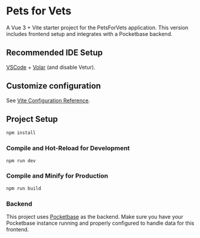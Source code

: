 # Pets for Vets

A Vue 3 + Vite starter project for the PetsForVets application. This version includes frontend setup and integrates with
a Pocketbase backend.

## Recommended IDE Setup

[VSCode](https://code.visualstudio.com/) + [Volar](https://marketplace.visualstudio.com/items?itemName=Vue.volar) (and
disable Vetur).

## Customize configuration

See [Vite Configuration Reference](https://vite.dev/config/).

## Project Setup

```sh
npm install
```

### Compile and Hot-Reload for Development

```sh
npm run dev
```

### Compile and Minify for Production

```sh
npm run build
```

### Backend

This project uses [Pocketbase](https://pocketbase.io/) as the backend. Make sure you have your Pocketbase instance
running and properly configured
to handle data for this frontend.

